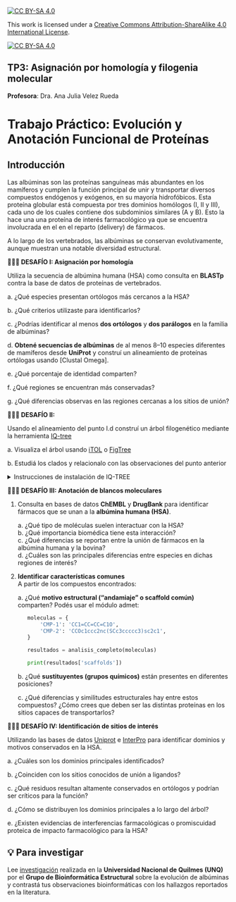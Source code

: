 
[![CC BY-SA 4.0][cc-by-sa-shield]][cc-by-sa]

This work is licensed under a
[Creative Commons Attribution-ShareAlike 4.0 International License][cc-by-sa].

[![CC BY-SA 4.0][cc-by-sa-image]][cc-by-sa]

[cc-by-sa]: http://creativecommons.org/licenses/by-sa/4.0/
[cc-by-sa-image]: https://licensebuttons.net/l/by-sa/4.0/88x31.png
[cc-by-sa-shield]: https://img.shields.io/badge/License-CC%20BY--SA%204.0-lightgrey.svg

## TP3: Asignación por homología y filogenia molecular

**Profesora**: Dra. Ana Julia Velez Rueda


# Trabajo Práctico: Evolución y Anotación Funcional de Proteínas

## Introducción

Las albúminas son las proteínas sanguíneas más abundantes en los mamíferos y cumplen la función principal de unir y transportar diversos compuestos endógenos y exógenos, en su mayoría hidrofóbicos. Esta proteína globular está compuesta por tres dominios homólogos (I, II y III), cada uno de los cuales contiene dos subdominios similares (A y B).  Esto la hace una una proteína de interés farmacológico ya que se encuentra involucrada en el en el reparto (delivery) de fármacos.

A lo largo de los vertebrados, las albúminas se conservan evolutivamente, aunque muestran una notable diversidad estructural.


**🧗🏻‍♀️ DESAFÍO I: Asignación por homología**


Utiliza la secuencia de albúmina humana (HSA) como consulta en **BLASTp** contra la base de datos de proteínas de vertebrados.  
 
  a. ¿Qué especies presentan ortólogos más cercanos a la HSA?  

  b. ¿Qué criterios utilizaste para identificarlos?  

  c. ¿Podrías identificar al menos **dos ortólogos** y **dos parálogos** en la familia de albúminas?

  d. **Obtené secuencias de albúminas** de al menos 8–10 especies diferentes de mamíferos desde **UniProt** y construí un alineamiento de proteínas ortólogas usando [Clustal Omega]. 

  e. ¿Qué porcentaje de identidad comparten?  

  f. ¿Qué regiones se encuentran más conservadas?  

  g. ¿Qué diferencias observas en las regiones cercanas a los sitios de unión?



**🧗🏻‍♀️ DESAFÍO II:**


Usando el alineamiento del punto I.d construí un árbol filogenético mediante la herramienta [IQ-tree](https://iqtree.github.io/)

  a. Visualiza el árbol usando [iTOL](https://itol.embl.de/) o [FigTree](https://tree.bio.ed.ac.uk/software/figtree/)

  b. Estudiá los clados y relacionalo con las observaciones del punto anterior

<details>
<summary>Instrucciones de instalación de IQ-TREE</summary>

**Instalación de IQ-TREE**
   - En **Linux/macOS**:  
     ```bash
     conda install -c bioconda iqtree
     ```
     o descargar binarios desde [https://iqtree.org](https://iqtree.org).  

   - En **Windows**:  
     Descargar el ejecutable precompilado desde la misma página.  

**Ejecución básica**
   Una vez que tengas el alineamiento (`alignment.fasta`):  
   ```bash
   iqtree -s alignment.fasta -m AUTO -bb 1000 -nt AUTO
   ```
 Esto generará archivos de salida, incluyendo:
    * Alignment.fasta.treefile → el árbol filogenético en formato Newick.
    * Alignment.fasta.iqtree → información sobre el modelo y parámetros usados.
</details>


**🧗🏻‍♀️ DESAFÍO III: Anotación de blancos moleculares**


1. Consulta en bases de datos **ChEMBL** y **DrugBank** para identificar fármacos que se unan a la **albúmina humana (HSA)**.  

   a. ¿Qué tipo de moléculas suelen interactuar con la HSA?  
   b. ¿Qué importancia biomédica tiene esta interacción?  
   c. ¿Qué diferencias se reportan entre la unión de fármacos en la albúmina humana y la bovina?  
   d. ¿Cuáles son las principales diferencias entre especies en dichas regiones de interés?


2. **Identificar características comunes**  
A partir de los compuestos encontrados:

     a. ¿Qué **motivo estructural (“andamiaje” o scaffold común)** comparten?  Podés usar el módulo admet:
     ```python
        moleculas = {
            'CMP-1': 'CC1=CC=CC=C1O',
            'CMP-2': 'CCOc1ccc2nc(SCc3ccccc3)sc2c1',
        }

        resultados = analisis_completo(moleculas)

        print(resultados['scaffolds'])
     ```

     b. ¿Qué **sustituyentes (grupos químicos)** están presentes en diferentes posiciones?  
     
     c. ¿Qué diferencias y similitudes estructurales hay entre estos compuestos? ¿Cómo crees que deben ser las distintas proteínas en los sitios capaces de transportarlos? 


**🧗🏻‍♀️ DESAFÍO IV: Identificación de sitios de interés**

Utilizando las bases de datos [Uniprot](https://www.uniprot.org/) e [InterPro](https://www.ebi.ac.uk/interpro/) para identificar dominios y motivos conservados en la HSA.  
  
  a. ¿Cuáles son los dominios principales identificados?  

  b. ¿Coinciden con los sitios conocidos de unión a ligandos?  

  c. ¿Qué residuos resultan altamente conservados en ortólogos y podrían ser críticos para la función?

  d. ¿Cómo se distribuyen los dominios principales a lo largo del árbol?

  e. ¿Existen evidencias de interferencias farmacológicas o promiscuidad proteica de impacto farmacológico para la HSA?


## 💡 Para investigar

Lee [investigación](https://www.sciencedirect.com/science/article/abs/pii/S0300908422000426) realizada en la **Universidad Nacional de Quilmes (UNQ)** por el **Grupo de Bioinformática Estructural** sobre la evolución de albúminas y contrastá tus observaciones bioinformáticas con los hallazgos reportados en la literatura.